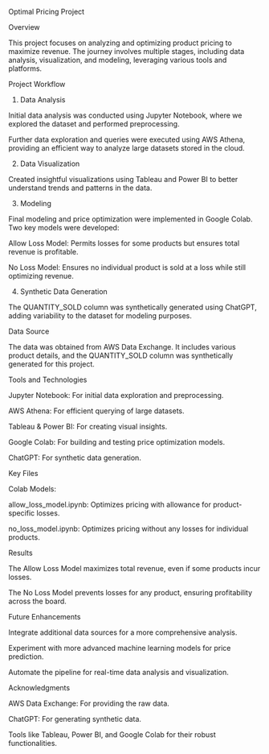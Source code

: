 Optimal Pricing Project

Overview

This project focuses on analyzing and optimizing product pricing to maximize revenue. The journey involves multiple stages, including data analysis, visualization, and modeling, leveraging various tools and platforms.

Project Workflow

1. Data Analysis

Initial data analysis was conducted using Jupyter Notebook, where we explored the dataset and performed preprocessing.

Further data exploration and queries were executed using AWS Athena, providing an efficient way to analyze large datasets stored in the cloud.

2. Data Visualization

Created insightful visualizations using Tableau and Power BI to better understand trends and patterns in the data.

3. Modeling

Final modeling and price optimization were implemented in Google Colab. Two key models were developed:

Allow Loss Model: Permits losses for some products but ensures total revenue is profitable.

No Loss Model: Ensures no individual product is sold at a loss while still optimizing revenue.

4. Synthetic Data Generation

The QUANTITY_SOLD column was synthetically generated using ChatGPT, adding variability to the dataset for modeling purposes.




Data Source

The data was obtained from AWS Data Exchange. It includes various product details, and the QUANTITY_SOLD column was synthetically generated for this project.

Tools and Technologies

Jupyter Notebook: For initial data exploration and preprocessing.

AWS Athena: For efficient querying of large datasets.

Tableau & Power BI: For creating visual insights.

Google Colab: For building and testing price optimization models.

ChatGPT: For synthetic data generation.

Key Files

Colab Models:

allow_loss_model.ipynb: Optimizes pricing with allowance for product-specific losses.

no_loss_model.ipynb: Optimizes pricing without any losses for individual products.

Results

The Allow Loss Model maximizes total revenue, even if some products incur losses.

The No Loss Model prevents losses for any product, ensuring profitability across the board.



Future Enhancements

Integrate additional data sources for a more comprehensive analysis.

Experiment with more advanced machine learning models for price prediction.

Automate the pipeline for real-time data analysis and visualization.

Acknowledgments

AWS Data Exchange: For providing the raw data.

ChatGPT: For generating synthetic data.

Tools like Tableau, Power BI, and Google Colab for their robust functionalities.
